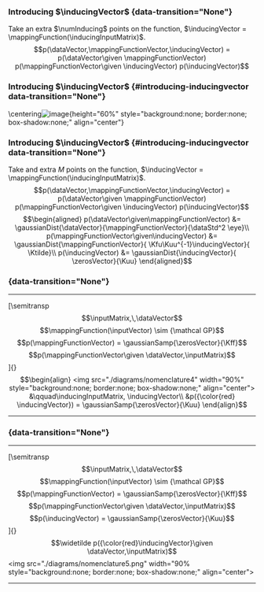 ### Introducing $\inducingVector$ {data-transition="None"}

Take an extra $\numInducing$ points on the function,
$\inducingVector = \mappingFunction(\inducingInputMatrix)$.
$$p(\dataVector,\mappingFunctionVector,\inducingVector) = p(\dataVector\given \mappingFunctionVector) p(\mappingFunctionVector\given \inducingVector) p(\inducingVector)$$

### Introducing $\inducingVector$ {#introducing-inducingvector data-transition="None"}

\centering![image](./diagrams/cov_inducing_withX.png){height="60%" style="background:none; border:none; box-shadow:none;" align="center"}

<!--frame end-->
<!--frame start-->
### Introducing $\inducingVector$ {#introducing-inducingvector data-transition="None"}

Take and extra $M$ points on the function,
$\inducingVector = \mappingFunction(\inducingInputMatrix)$.
$$p(\dataVector,\mappingFunctionVector,\inducingVector) = p(\dataVector\given \mappingFunctionVector) p(\mappingFunctionVector\given \inducingVector) p(\inducingVector)$$
$$\begin{aligned}
    p(\dataVector\given\mappingFunctionVector) &= \gaussianDist{\dataVector}{\mappingFunctionVector}{\dataStd^2 \eye}\\
    p(\mappingFunctionVector\given\inducingVector) &= \gaussianDist{\mappingFunctionVector}{ \Kfu\Kuu^{-1}\inducingVector}{ \Ktilde}\\
    p(\inducingVector) &= \gaussianDist{\inducingVector}{ \zerosVector}{\Kuu}
  \end{aligned}$$


###  {data-transition="None"}

  ------------------------------------------------------------------------------------------------------------------------------------------------------------------------------------------------------------------------------------------------------ --------------------------------------------------------------------------------------------------- --
   [\semitransp $$\inputMatrix,\,\dataVector$$ $$\mappingFunction(\inputVector) \sim {\mathcal GP}$$ $$p(\mappingFunctionVector) = \gaussianSamp{\zerosVector}{\Kff}$$ $$p(\mappingFunctionVector\given \dataVector,\inputMatrix)$$ ]{} $$\begin{align}   <img src="./diagrams/nomenclature4" width="90%" style="background:none; border:none; box-shadow:none;" align="center">  
                                                                                                           &\qquad\inducingInputMatrix, \inducingVector\\                                                                                                                                                                                                    
                                                                                               &p({\color{red} \inducingVector})  = \gaussianSamp{\zerosVector}{\Kuu}                                                                                                                                                                                        
                                                                                                                          \end{align}$$                                                                                                                                                                                                                      
  ------------------------------------------------------------------------------------------------------------------------------------------------------------------------------------------------------------------------------------------------------ --------------------------------------------------------------------------------------------------- --

###  {data-transition="None"}

  -------------------------------------------------------------------------------------------------------------------------------------------------------------------------------------------------------------------------------------------------------------------------------------------------------------------------------------------------------------------------------- --------------------------------------------------------------------------------------------------- --
   [\semitransp $$\inputMatrix,\,\dataVector$$ $$\mappingFunction(\inputVector) \sim {\mathcal GP}$$ $$p(\mappingFunctionVector) = \gaussianSamp{\zerosVector}{\Kff}$$ $$p(\mappingFunctionVector\given \dataVector,\inputMatrix)$$ $$p(\inducingVector)  = \gaussianSamp{\zerosVector}{\Kuu}$$ ]{} $$\widetilde p({\color{red}\inducingVector}\given \dataVector,\inputMatrix)$$   <img src="./diagrams/nomenclature5.png" width="90% style="background:none; border:none; box-shadow:none;" align="center">  
  -------------------------------------------------------------------------------------------------------------------------------------------------------------------------------------------------------------------------------------------------------------------------------------------------------------------------------------------------------------------------------- --------------------------------------------------------------------------------------------------- --


